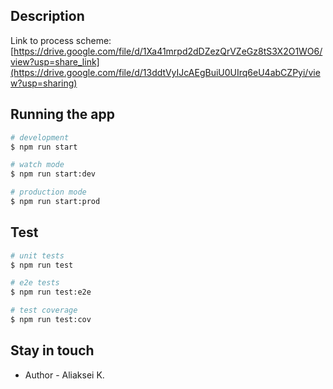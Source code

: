 
## Description
Link to process scheme: [https://drive.google.com/file/d/1Xa41mrpd2dDZezQrVZeGz8tS3X2O1WO6/view?usp=share_link](https://drive.google.com/file/d/13ddtVyIJcAEgBuiU0UIrq6eU4abCZPyi/view?usp=sharing)

## Running the app
```bash
# development
$ npm run start

# watch mode
$ npm run start:dev

# production mode
$ npm run start:prod
```

## Test

```bash
# unit tests
$ npm run test

# e2e tests
$ npm run test:e2e

# test coverage
$ npm run test:cov
```

## Stay in touch

- Author - Aliaksei K.



